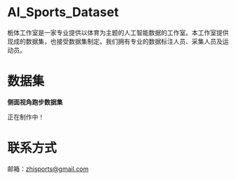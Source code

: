 # AI_Sports_Dataset
栀体工作室是一家专业提供以体育为主题的人工智能数据的工作室。本工作室提供现成的数据集，也接受数据集制定。我们拥有专业的数据标注人员、采集人员及运动员。

# 数据集

**侧面视角跑步数据集**

正在制作中！


# 联系方式

邮箱：zhisports@gmail.com
